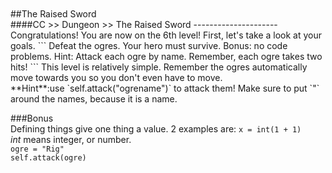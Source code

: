 <br>
<br>
##The Raised Sword
<br>
####CC >> Dungeon >> The Raised Sword
---------------------
Congratulations! You are now on the 6th level!
First, let's take a look at your goals.
```
Defeat the ogres.
Your hero must survive.
Bonus: no code problems.
Hint: Attack each ogre by name. Remember, each ogre takes two hits!
```
This level is relatively simple. Remember the ogres automatically move
towards you so you don't even have to move.
<br>
**Hint**:use `self.attack("ogrename")` to attack them! Make sure to put `"`
around the names, because it is a name.

###Bonus
<br>
Defining things give one thing a value.
2 examples are:
`x = int(1 + 1)`
<br>
*int* means integer, or number.
<br>
`ogre = "Rig"`
<br>
`self.attack(ogre)`
<br>
